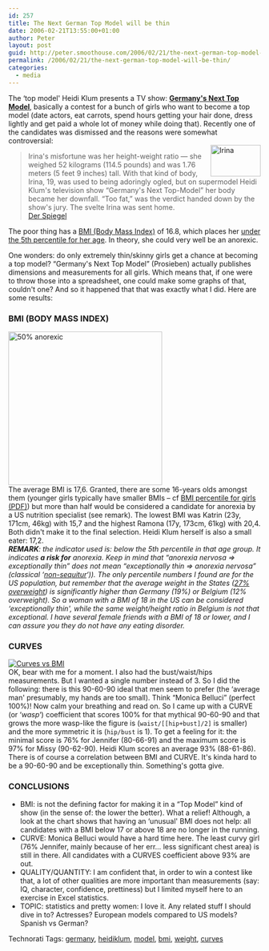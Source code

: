 ```yaml
---
id: 257
title: The Next German Top Model will be thin
date: 2006-02-21T13:55:00+01:00
author: Peter
layout: post
guid: http://peter.smoothouse.com/2006/02/21/the-next-german-top-model-will-be-thin/
permalink: /2006/02/21/the-next-german-top-model-will-be-thin/
categories:
  - media
---
```

The &#8216;top model' Heidi Klum presents a TV show: [**Germany's Next Top Model**](http://www.prosieben.de/lifestyle_magazine/topmodel/index.php), basically a contest for a bunch of girls who want to become a top model (date actors, eat carrots, spend hours getting your hair done, dress lightly and get paid a whole lot of money while doing that). Recently one of the candidates was dismissed and the reasons were somewhat controversial:  
[<img  style="float: right" src="http://static.flickr.com/44/119006217_2d57a9622a_t.jpg" width="100" height="63" alt="Irina" />](http://www.flickr.com/photos/pforret/119006217/ "Photo Sharing")

> Irina's misfortune was her height-weight ratio &#8212; she weighed 52 kilograms (114.5 pounds) and was 1.76 meters (5 feet 9 inches) tall. With that kind of body, Irina, 19, was used to being adoringly ogled, but on supermodel Heidi Klum's television show &#8220;Germany's Next Top-Model&#8221; her body became her downfall. &#8220;Too fat,&#8221; was the verdict handed down by the show's jury. The svelte Irina was sent home.  
> [Der Spiegel](http://service.spiegel.de/cache/international/0,1518,398968,00.html)

The poor thing has a [BMI (Body Mass Index)](http://en.wikipedia.org/wiki/Body_mass_index) of 16.8, which places her [under the 5th percentile for her age](http://www.flickr.com/photos/pforret/100440614/). In theory, she could very well be an anorexic.

One wonders: do only extremely thin/skinny girls get a chance at becoming a top model? &#8220;Germany's Next Top Model&#8221; (Prosieben) actually publishes dimensions and measurements for all girls. Which means that, if one were to throw those into a spreadsheet, one could make some graphs of that, couldn't one? And so it happened that that was exactly what I did. Here are some results:

### BMI (BODY MASS INDEX)

[<img height="307" alt="50% anorexic" src="http://static.flickr.com/32/100448951_d4032de97b.jpg" />](http://www.flickr.com/photos/pforret/100448951/ "Photo Sharing")  
The average BMI is 17,6. Granted, there are some 16-years olds amongst them (younger girls typically have smaller BMIs &#8211; cf [BMI percentile for girls (PDF)](http://www.cdc.gov/nchs/data/nhanes/growthcharts/set1/chart16.pdf)) but more than half would be considered a candidate for anorexia by a US nutrition specialist (see remark). The lowest BMI was Katrin (23y, 171cm, 46kg) with 15,7 and the highest Ramona (17y, 173cm, 61kg) with 20,4. Both didn't make it to the final selection. Heidi Klum herself is also a small eater: 17,2.  
_**REMARK**: the indicator used is: below the 5th percentile in that age group. It indicates **a risk for** anorexia. Keep in mind that &#8220;anorexia nervosa => exceptionally thin&#8221; does not mean &#8220;exceptionally thin => anorexia nervosa&#8221; (classical &#8216;[non-sequitur](http://en.wikipedia.org/wiki/Non_sequitur_%28logic%29)&#8216;)). The only percentile numbers I found are for the US population, but remember that the average weight in the States ([27% overweight](http://www.flickr.com/photos/pforret/100771662/)) is significantly higher than Germany (19%) or Belgium (12% overweight). So a woman with a BMI of 18 in the US can be considered &#8216;exceptionally thin', while the same weight/height ratio in Belgium is not that exceptional. I have several female friends with a BMI of 18 or lower, and I can assure you they do not have any eating disorder._

### CURVES

[![Curves vs BMI](http://static.flickr.com/34/102575268_ab34adbb9c.jpg)](http://www.flickr.com/photos/pforret/102575268/ "Photo Sharing")  
OK, bear with me for a moment. I also had the bust/waist/hips measurements. But I wanted a single number instead of 3. So I did the following: there is this 90-60-90 ideal that men seem to prefer (the &#8216;average man' presumably, my hands are too small). Think &#8220;Monica Belluci&#8221; (perfect 100%)! Now calm your breathing and read on. So I came up with a CURVE (or &#8216;_wasp_&#8216;) coefficient that scores 100% for that mythical 90-60-90 and that grows the more wasp-like the figure is (`waist/[[hip+bust]/2]` is smaller) and the more symmetric it is (`hip/bust` is 1). To get a feeling for it: the minimal score is 76% for Jennifer (80-66-91) and the maximum score is 97% for Missy (90-62-90). Heidi Klum scores an average 93% (88-61-86). There is of course a correlation between BMI and CURVE. It's kinda hard to be a 90-60-90 and be exceptionally thin. Something's gotta give.

### CONCLUSIONS

  * BMI: is not the defining factor for making it in a &#8220;Top Model&#8221; kind of show (in the sense of: the lower the better). What a relief! Although, a look at the chart shows that having an &#8216;unusual' BMI does not help: all candidates with a BMI below 17 or above 18 are no longer in the running.
  * CURVE: Monica Belluci would have a hard time here. The least curvy girl (76% Jennifer, mainly because of her err&#8230; less significant chest area) is still in there. All candidates with a CURVES coefficient above 93% are out.
  * QUALITY/QUANTITY: I am confident that, in order to win a contest like that, a lot of other qualities are more important than measurements (say: IQ, character, confidence, prettiness) but I limited myself here to an exercise in Excel statistics.
  * TOPIC: statistics and pretty women: I love it. Any related stuff I should dive in to? Actresses? European models compared to US models? Spanish vs German?

Technorati Tags: <a href="http://technorati.com/tag/germany" rel="tag">germany</a>, <a href="http://technorati.com/tag/heidiklum" rel="tag">heidiklum</a>, <a href="http://technorati.com/tag/model" rel="tag">model</a>, <a href="http://technorati.com/tag/bmi" rel="tag">bmi</a>, <a href="http://technorati.com/tag/weight" rel="tag">weight</a>, <a href="http://technorati.com/tag/curves" rel="tag">curves</a>